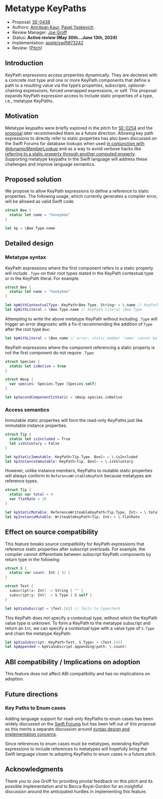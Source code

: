 # Metatype KeyPaths

* Proposal: [SE-0438](0438-metatype-keypath.md)
* Authors: [Amritpan Kaur](https://github.com/amritpan), [Pavel Yaskevich](https://github.com/xedin)
* Review Manager: [Joe Groff](https://github.com/jckarter)
* Status: **Active review (May 30th...June 13th, 2024)** 
* Implementation: [apple/swift#73242](https://github.com/apple/swift/pull/73242)
* Review: ([Pitch](https://forums.swift.org/t/pitch-metatype-keypaths/70767))

## Introduction

KeyPath expressions access properties dynamically. They are declared with a concrete root type and one or more KeyPath components that define a path to a resulting value via the type’s properties, subscripts, optional-chaining expressions, forced unwrapped expressions, or self. This proposal expands KeyPath expression access to include static properties of a type, i.e., metatype KeyPaths.

## Motivation

Metatype keypaths were briefly explored in the pitch for [SE-0254](https://forums.swift.org/t/pitch-static-and-class-subscripts/21850) and the [proposal](https://github.com/swiftlang/swift-evolution/blob/main/proposals/0254-static-subscripts.md#metatype-key-paths) later recommended them as a future direction. Allowing key path expressions to directly refer to static properties has also been discussed on the Swift Forums for database lookups when used [in conjunction with @dynamicMemberLookup](https://forums.swift.org/t/dynamic-key-path-member-lookup-cannot-refer-to-static-member/30212) and as a way to avoid verbose hacks like [referring to a static property through another computed property](https://forums.swift.org/t/key-path-cannot-refer-to-static-member/28055). Supporting metatype keypaths in the Swift language will address these challenges and improve language semantics.

## Proposed solution

We propose to allow KeyPath expressions to define a reference to static properties. The following usage, which currently generates a compiler error, will be allowed as valid Swift code.

```swift
struct Bee {
  static let name = "honeybee"
}

let kp = \Bee.Type.name
```

## Detailed design

### Metatype syntax

KeyPath expressions where the first component refers to a static property will include `.Type` on their root types stated in the KeyPath contextual type or in the KeyPath literal. For example:

```swift
struct Bee {
  static let name = "honeybee"
}

let kpWithContextualType: KeyPath<Bee.Type, String> = \.name // KeyPath contextual root type of Bee.Type
let kpWithLiteral = \Bee.Type.name // KeyPath literal \Bee.Type
```

Attempting to write the above metatype KeyPath without including `.Type` will trigger an error diagnostic with a fix-it recommending the addition of `Type` after the root type `Bee`:

```swift
let kpWithLiteral = \Bee.name // error: static member 'name' cannot be used on instance of type 'Bee'
```

KeyPath expressions where the component referencing a static property is not the first component do not require `.Type`:
```swift
struct Species {
  static let isNative = true
}

struct Wasp {
  var species: Species.Type {Species.self}
}

let kpSecondComponentIsStatic = \Wasp.species.isNative
```
### Access semantics

Immutable static properties will form the read-only KeyPaths just like immutable instance properties.
```swift
struct Tip {
  static let isIncluded = True
  let isVoluntary = False
}

let kpStaticImmutable: KeyPath<Tip.Type, Bool> = \.isIncluded 
let kpInstanceImmutable: KeyPath<Tip, Bool> = \.isVoluntary 
```
However, unlike instance members, KeyPaths to mutable static properties will always conform to `ReferenceWritableKeyPath` because metatypes are reference types.
```swift
struct Tip {
  static var total = 0
  var flatRate = 20
}

let kpStaticMutable: ReferenceWriteableKeyPath<Tip.Type, Int> = \.total 
let kpInstanceMutable: WriteableKeyPath<Tip, Int> = \.flatRate 
```
## Effect on source compatibility

This feature breaks source compatibility for KeyPath expressions that reference static properties after subscript overloads. For example, the compiler cannot differentiate between subscript KeyPath components by return type in the following:

```swift
struct S {
  static var count: Int { 42 }
}

struct Test {
  subscript(x: Int) -> String { "" }
  subscript(y: Int) -> S.Type { S.self }
}

let kpViaSubscript = \Test.[42] // fails to typecheck
```

This KeyPath does not specify a contextual type, without which the KeyPath value type is unknown. To form a KeyPath to the metatype subscript and return an `Int`, we can specify a contextual type with a value type of `S.Type` and chain the metatype KeyPath: 

```swift
let kpViaSubscript: KeyPath<Test, S.Type> = \Test.[42]
let kpAppended = kpViaSubscript.appending(path: \.count)
```

## ABI compatibility / Implications on adoption

This feature does not affect ABI compatibility and has no implications on adoption.

## Future directions

### Key Paths to Enum cases

Adding language support for read-only KeyPaths to enum cases has been widely discussed on the [Swift Forums](https://forums.swift.org/t/enum-case-key-paths-an-update/68436) but has been left out of this proposal as this merits a separate discussion around [syntax design and implementation concerns](https://forums.swift.org/t/enum-case-keypaths/60899/32).

Since references to enum cases must be metatypes, extending KeyPath expressions to include references to metatypes will hopefully bring the Swift language closer to adopting KeyPaths to enum cases in a future pitch.

## Acknowledgments

Thank you to Joe Groff for providing pivotal feedback on this pitch and its possible implementation and to Becca Royal-Gordon for an insightful discussion around the anticipated hurdles in implementing this feature.
